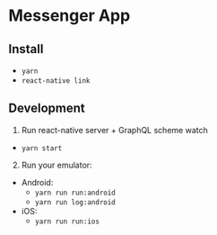 # Messenger App

## Install
- `yarn`
- `react-native link`

## Development
1) Run react-native server + GraphQL scheme watch
  - `yarn start`
2) Run your emulator:
  - Android:
    - `yarn run run:android`
    - `yarn run log:android`
  - iOS:
    - `yarn run run:ios`
